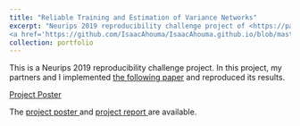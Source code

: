 ```yaml
---
title: "Reliable Training and Estimation of Variance Networks"
excerpt: "Neurips 2019 reproducibility challenge project of <https://papers.nips.cc/paper/8862-reliable-training-and-estimation-of-variance-networks.pdf>.<br/>
<a href='https://github.com/IsaacAhouma/IsaacAhouma.github.io/blob/master/images/Reliable%20Training%20and%20Estimation%20of%20Variance%20Networks.png' ><img src='images/Reliable Training and Estimation of Variance Networks.png' alt=''></a>"
collection: portfolio
---
```


This is a Neurips 2019 reproducibility challenge project. In this project, my partners and I implemented <a href='https://papers.nips.cc/paper/8862-reliable-training-and-estimation-of-variance-networks.pdf'>the following paper</a> 
   and reproduced its results.
  
[Project Poster](https://github.com/IsaacAhouma/IsaacAhouma.github.io/blob/master/images/Reliable%20Training%20and%20Estimation%20of%20Variance%20Networks.png)

The <a href='https://github.com/IsaacAhouma/IsaacAhouma.github.io/blob/master/images/Reliable%20Training%20and%20Estimation%20of%20Variance%20Networks.png' > project poster </a> and <a href='https://github.com/IsaacAhouma/IsaacAhouma.github.io/blob/master/files/Reliable_training_and_estimation_of_variance_networks_report.pdf' > project report </a> are available.

